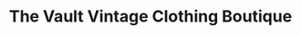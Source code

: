 ---
title: "The Vault Vintage Clothing Boutique"
url: /beaverton/the-vault-vintage-clothing-boutique/
shop: Kleidung
---